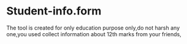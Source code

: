 # Student-info.form
The tool is created for only education purpose only,do not harsh any one,you used collect information about 12th marks from your friends,
